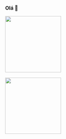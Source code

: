 ### Olá 👋

<div>
<img height="180vm" src="https://github-readme-stats.vercel.app/api/top-langs/?username=helloisasm&hide_progress=true"/> 
<br> </br>
<img height="180vm" src="https://github-readme-stats.vercel.app/api?username=helloisasm&show_icons=true&theme=tokyonight"/>
</div>
